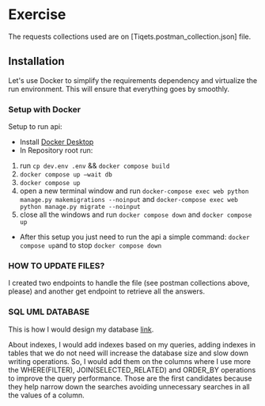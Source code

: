 # Exercise

The requests collections used are on [Tiqets.postman_collection.json] file.

## Installation

Let's use Docker to simplify the requirements dependency and virtualize the run environment. This will ensure that
everything goes by smoothly.


### Setup with Docker
Setup to run api:
 - Install [Docker Desktop](https://www.docker.com/products/docker-desktop/)
 - In Repository root run: 
 1)  run `cp dev.env .env` && `docker compose build` 
 2) `docker compose up —wait db` 
 3) `docker compose up` 
 4) open a new terminal window and run `docker-compose exec web python manage.py makemigrations --noinput` and `docker-compose exec web python manage.py migrate --noinput` 
 5) close all the windows and run `docker compose down` and `docker compose up` 
 - After this setup you just need to run the api a simple command: `docker compose up`and to stop `docker compose down`
 

### HOW TO UPDATE FILES?
I created two endpoints to handle the file (see postman collections above, please) and another get endpoint to retrieve all the answers.  

### SQL UML DATABASE
This is how I would design my database [link](https://viewer.diagrams.net/?tags=%7B%7D&highlight=0000ff&edit=_blank&layers=1&nav=1&title=Untitled%20Diagram.drawio#R7VldU9s4FP01eWTHsuwEHnEg6XZZlpZu2enLjmIrthbZcmWFJPz6XtnydwCHbUo7MJMZoqsvS%2Bfccy7OCE%2FjzVySNPpTBJSPbCvYjPDZyLaRY4%2Fhj45si8jkxCkCoWSBGVQHrtk9NUHLRFcsoFlroBKCK5a2g75IEuqrVoxIKdbtYUvB27umJKS9wLVPeD96wwIVFdFje1LH31EWRuXOaHxS9MSkHGxOkkUkEOtGCJ%2BP8FQKoYpv8WZKub688l5uft%2Fe8Ivb8fz9h%2Bwr%2Bdv749Pl56Nisdk%2BU6ojSJqoZy99f7ucvfvs%2FPdPejX7sLbmp4v3R2aKdUf4ytzXXzKg0hxYbctbzNYs5iSBlrcUibo2PRjahLMwge8%2BPBzMxN4dlYoBAKemQ4kUon7EeHBBtmKlj5Ap4t%2BWLS8Skt3DsoRDF4IAdEtluAQEbI641jMhbEFU0gzGXJX3gqrQBcmUGeMLzkmasUX%2BwHpITGTIEk8oJeJyIbFKAhqYVgV03lBS3FbU0fMHomFQ07dBNw0uGnTmVMRUyS0MMb0V0UymobK9rnmLxiYWNTh7bGLEpEpYLV3t9hFSiyQh3EG9He5s5wzcrlSEcjvCAfeEKOrpW8yaJIQvjZPWoZyae9DU7dHUX2UA3w6mwmWr4azMUuKzJLygS304p458NOfVIQFzlzxnRMSCgCY5YxRRpCCVpkkqWKLyC3E9%2BMC1Ta3f3JELjzSFNqrb8NHDpZqKBMhFWM4iCoxdU83aHfx6NHWf5te2jdu%2B%2BDbp1AJ2XxQR7sHoEemD5QzVG%2FSmN4fTG4wHCsDkWXqDnc52xzu2m%2FwceoOcHlMXDzD11ehNlb2%2FkOCMezD28KNJcKrLTGgtuNCp7kHIaAGyiuaM6Y2HJGs7s2kAtajZi%2FKFWJ%2FXAS8PQEfJlL1TPRMr6dMBkIG6hXSAl%2BjHfRTYXUhKyolid%2B1y%2BxFpuNLMbagQ6sjCBLeXKE5pZjXr285CuLOQPek8S3ELvYW%2Bm2ZMemSbPlSkvNnb4e3N%2FbHltOv%2BOuW03bc3GP96nW0ymFs%2Fi7PZ%2BzmbSPOr3s%2B7KttDL%2B9k1kAjK6F80skMzJpJzax10Hcxtaq2LcXgxH6eqbnOEws9YGq9hY661XdnHbFcZvQgvmj3fbFH1dxmGhpQag7P1aSnOAtjNh4nC8o9cLAw5%2B5UcAEKdZaI2lpNIWcPl4Myt8wbSfNYo%2BrfpeEWdPQ%2F2VSS8gBQnX1xkLf8d%2FYltL4uLvmnBM03lcfWSF0%2B5AqRiktpeNIgYpD6XCe6MLelXqs5WSmRGcgqjerCCqrUCR2qhsBWJ2usvqnjHbqPHykhhur%2BToTsHkLoDaFW1Y9eGKH%2BO67XnkOTtsUi7L4sQv2Xya88h5wT60chBM36B7PCtuqfHfH5Nw%3D%3D).

About indexes, I would add indexes based on my queries, adding indexes in tables that we do not need will increase the database size and slow down writing operations. So, I would add them on the columns where I use more the WHERE(FILTER), JOIN(SELECTED_RELATED) and ORDER_BY operations to improve the query performance. Those are the first candidates because they help narrow down the searches avoiding unnecessary searches in all the values of a column. 
